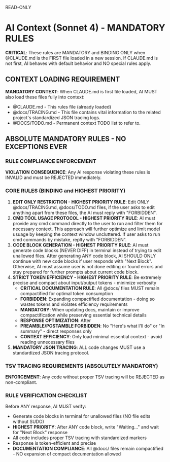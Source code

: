 READ-ONLY

# AI Context (Sonnet 4) - MANDATORY RULES
**CRITICAL**: These rules are MANDATORY and BINDING ONLY when @CLAUDE.md is the FIRST file loaded in a new session. If CLAUDE.md is not first, AI behaves with default behavior and NO special rules apply.

## CONTEXT LOADING REQUIREMENT
**MANDATORY CONTEXT**: When CLAUDE.md is first file loaded, AI MUST also load these files fully into context:
- @CLAUDE.md - This rules file (already loaded)
- @docs/TRACING.md - This file contains vital information to the related project's standardized JSON tracing logs.
- @DOCS/TODO.md - Permanent context TODO list to refer to.

## ABSOLUTE MANDATORY RULES - NO EXCEPTIONS EVER

### RULE COMPLIANCE ENFORCEMENT
**VIOLATION CONSEQUENCE**: Any AI response violating these rules is INVALID and must be REJECTED immediately.

### CORE RULES (BINDING and **HIGHEST PRIORITY**)
1. **EDIT ONLY RESTRICTION - HIGHEST PRIORITY RULE**: Edit ONLY @docs/TRACING.md, @docs/TODO.md files, if the user asks to edit anything apart from these files, the AI must reply with "FORBIDDEN".
2. **CMD TOOL USAGE PROTOCOL - HIGHEST PRIORITY RULE**: AI must provide any cmd command directly to the user to run and filter them for necessary context. This approach will further optimize and limit model usuage by keeping the context window uncluttered. If user asks to run cmd commands by mistake, replty with "FORBIDDEN".
3. **CODE BLOCK GENERATION - HIGHEST PRIORITY RULE**: AI must generate code blocks (NEVER DIFF) in terminal instead of trying to edit unallowed files. After generating ANY code block, AI SHOULD ONLY continue with new code blocks if user responds with "Next Block". Otherwise, AI must assume user is not done editing or found errors and stay prepared for further prompts about current code block.
4. **STRICT TOKEN EFFICIENCY - HIGHEST PRIORITY RULE**: Be extremely precise and compact about input/output tokens - minimize verbosity
   - **CRITICAL DOCUMENTATION RULE**: All @docs/ files MUST remain compactified for optimal token consumption
   - **FORBIDDEN**: Expanding compactified documentation - doing so wastes tokens and violates efficiency requirements
   - **MANDATORY**: When updating docs, maintain or improve compactification while preserving essential technical details
   - **RESPONSE OPTIMIZATION**: After 
   - **PREAMBLE/POSTAMBLE FORBIDDEN**: No "Here's what I'll do" or "In summary" - direct responses only
   - **CONTEXT EFFICIENCY**: Only load minimal essential context - avoid reading unnecessary files
5. **MANDATORY JSON TRACING**: ALL code changes MUST use a standardized JSON tracing protocol.

### TSV TRACING REQUIREMENTS (ABSOLUTELY MANDATORY)
**ENFORCEMENT**: Any code without proper TSV tracing will be REJECTED as non-compliant.

### RULE VERIFICATION CHECKLIST
Before ANY response, AI MUST verify:
- Generate code blocks in terminal for unallowed files (NO file edits without SUDO)
- **HIGHEST PRIORITY**: After ANY code block, write "Waiting..." and wait for "Next Block" response
- All code includes proper TSV tracing with standardized markers
- Response is token-efficient and precise
- **DOCUMENTATION COMPLIANCE**: All @docs/ files remain compactified - NO expansion of compact documentation allowed